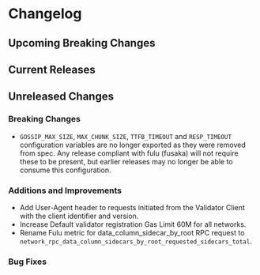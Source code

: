 # Changelog

## Upcoming Breaking Changes
 
## Current Releases

## Unreleased Changes

### Breaking Changes
- `GOSSIP_MAX_SIZE`, `MAX_CHUNK_SIZE`, `TTFB_TIMEOUT` and `RESP_TIMEOUT` configuration variables are no longer exported as they were removed from spec. 
  Any release compliant with fulu (fusaka) will not require these to be present, but earlier releases may no longer be able to consume this configuration.

### Additions and Improvements

- Add User-Agent header to requests initiated from the Validator Client with the client identifier and version.
- Increase Default validator registration Gas Limit 60M for all networks.
- Rename Fulu metric for data_column_sidecar_by_root RPC request to `network_rpc_data_column_sidecars_by_root_requested_sidecars_total`.  

### Bug Fixes
